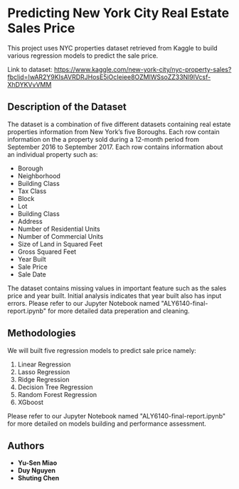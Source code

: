 # Predicting New York City Real Estate Sales Price

This project uses NYC properties dataset retrieved from Kaggle to build various regression models to predict the sale price. 

Link to dataset: https://www.kaggle.com/new-york-city/nyc-property-sales?fbclid=IwAR2Y9KIsAVRDRJHosE5iOcIeiee8OZMlWSsoZZ33Nl9lVcsf-XhDYKVvVMM

## Description of the Dataset

The dataset is a combination of five different datasets containing real estate properties information from New York’s five Boroughs. Each row contain information on the a property sold during a 12-month period from September 2016 to September 2017. Each row contains information about an individual property such as:
* Borough
* Neighborhood
* Building Class
* Tax Class
* Block
* Lot
* Building Class
* Address
* Number of Residential Units
* Number of Commercial Units
* Size of Land in Squared Feet
* Gross Squared Feet
* Year Built
* Sale Price
* Sale Date
  
The dataset contains missing values in important feature such as the sales price and year built. Initial analysis indicates that year built also has input errors. Please refer to our Jupyter Notebook named "ALY6140-final-report.ipynb" for more detailed data preperation and cleaning. 

## Methodologies
We will built five regression models to predict sale price namely:
1. Linear Regression
2. Lasso Regression
3. Ridge Regression
4. Decision Tree Regression
5. Random Forest Regression
6. XGboost
   
Please refer to our Jupyter Notebook named "ALY6140-final-report.ipynb" for more detailed on models building and performance assessment. 

## Authors

* **Yu-Sen Miao**
* **Duy Nguyen**
* **Shuting Chen**



